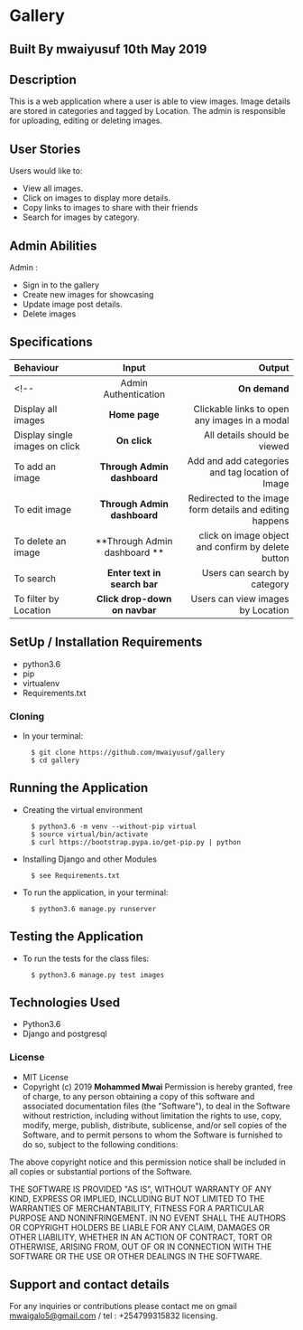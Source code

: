 # Gallery



## Built By mwaiyusuf  10th May 2019

## Description
This is a web  application where a  user is able to view images. Image details are stored in categories and tagged by Location. The admin is responsible for uploading, editing or deleting images.

## User Stories
 
 Users would like to:
* View all images.
* Click on images to display more details.
* Copy links to images to share with their friends
* Search for images by category.

## Admin Abilities
 
Admin  :
* Sign in to the gallery
* Create new images for showcasing
* Update image post details.
* Delete images


## Specifications
| Behaviour | Input | Output |
| :---------------- | :---------------: | ------------------: |
<!-- | Admin Authentication | **On demand** | Access Admin dashboard |
| Display all images | **Home page** | Clickable links to open any images in a modal |
| Display single images on click | **On  click** | All details should be viewed|
| To add an image  | **Through Admin dashboard** | Add and add categories and tag location of Image|
| To edit image  | **Through Admin dashboard** | Redirected to the  image form details and editing happens|
| To delete an image  | **Through Admin dashboard ** | click on image object and confirm by delete button|
| To search  | **Enter text in search bar** | Users can search by category|
| To filter by Location  | **Click drop-down on navbar** | Users can view images by Location| -->


## SetUp / Installation Requirements
 
* python3.6
* pip
* virtualenv
* Requirements.txt

### Cloning
* In your terminal:

        $ git clone https://github.com/mwaiyusuf/gallery
        $ cd gallery

## Running the Application
* Creating the virtual environment

        $ python3.6 -m venv --without-pip virtual
        $ source virtual/bin/activate
        $ curl https://bootstrap.pypa.io/get-pip.py | python

* Installing Django and other Modules

        $ see Requirements.txt

* To run the application, in your terminal:

        $ python3.6 manage.py runserver

## Testing the Application
* To run the tests for the class files:

        $ python3.6 manage.py test images

## Technologies Used
* Python3.6
* Django and postgresql

 ### License
* MIT License
* Copyright (c) 2019 **Mohammed Mwai**
Permission is hereby granted, free of charge, to any person obtaining a copy of this software and associated documentation files (the "Software"), to deal in the Software without restriction, including without limitation the rights to use, copy, modify, merge, publish, distribute, sublicense, and/or sell copies of the Software, and to permit persons to whom the Software is furnished to do so, subject to the following conditions:

The above copyright notice and this permission notice shall be included in all copies or substantial portions of the Software.

THE SOFTWARE IS PROVIDED "AS IS", WITHOUT WARRANTY OF ANY KIND, EXPRESS OR IMPLIED, INCLUDING BUT NOT LIMITED TO THE WARRANTIES OF MERCHANTABILITY, FITNESS FOR A PARTICULAR PURPOSE AND NONINFRINGEMENT. IN NO EVENT SHALL THE AUTHORS OR COPYRIGHT HOLDERS BE LIABLE FOR ANY CLAIM, DAMAGES OR OTHER LIABILITY, WHETHER IN AN ACTION OF CONTRACT, TORT OR OTHERWISE, ARISING FROM, OUT OF OR IN CONNECTION WITH THE SOFTWARE OR THE USE OR OTHER DEALINGS IN THE SOFTWARE.
## Support and contact details
For any inquiries or contributions please contact me on gmail mwaigalo5@gmail.com / tel : +254799315832
 licensing.

 
